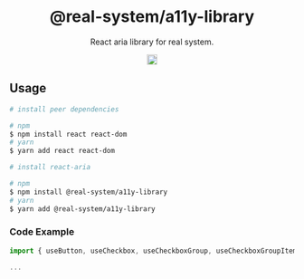 <h1 align="center">@real-system/a11y-library</h1>
<p align="center">React aria library for real system.</p>
<p align="center">
<a href="https://www.npmjs.com/package/@real-system/a11y-library"><img src="https://badgen.net/npm/v/@real-system/a11y-library?label=&icon=npm&color=blue" alt="npm version" height="18"/></a>
</p>

## Usage

```bash
# install peer dependencies

# npm
$ npm install react react-dom 
# yarn
$ yarn add react react-dom 

# install react-aria

# npm
$ npm install @real-system/a11y-library
# yarn
$ yarn add @real-system/a11y-library
```

### Code Example

```typescript
import { useButton, useCheckbox, useCheckboxGroup, useCheckboxGroupItem } from '@real-system/a11y-library';

...

```
